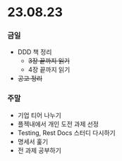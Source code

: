 # 23.08.23

### 금일
- DDD 책 정리
  - ~~3장 끝까지 읽기~~
  - 4장 끝까지 읽기
- ~~공고 정리~~

### 주말
- 기업 티어 나누기
- 플젝내에서 개인 도전 과제 선정
- Testing, Rest Docs 스터디 다시하기
- 명세서 훑기
- 전 과제 공부하기